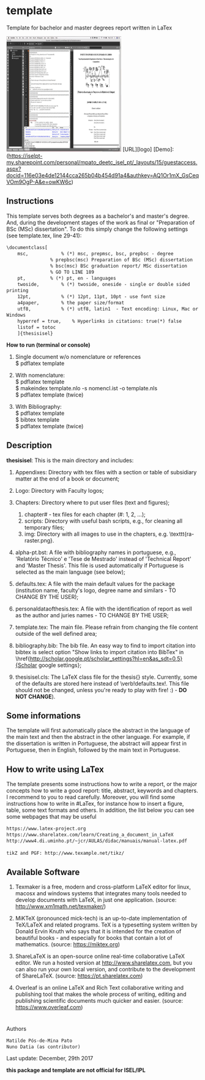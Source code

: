# template
Template for bachelor and master degrees report written in LaTex


<img src="/images/screen_demoHowtoUseLatex.png" width="300" height="300" /> [URL][logo]
[Demo]:(https://iselpt-my.sharepoint.com/personal/mpato_deetc_isel_pt/_layouts/15/guestaccess.aspx?docid=116e03e4de12144cca265b04b454d91a4&authkey=AQ1Or1mX_GsCeqVOm9OgP-A&e=owKW6c)


## Instructions

This template serves both degrees as a bachelor's and master's degree. And, during the development stages of the work as final or "Preparation of BSc (MSc) dissertation". To do this simply change the following settings (see template.tex, line 29-41):

	\documentclass[
		msc,			% (*) msc, prepmsc, bsc, prepbsc - degree
					% prepbsc(msc) Preparation of BSc (MSc) dissertation
					% bsc(msc) BSc graduation report/ MSc dissertation
					% GO TO LINE 189
		pt,			% (*) pt, en - languages 
		twoside,		% (*) twoside, oneside - single or double sided printing
		12pt,			% (*) 12pt, 11pt, 10pt - use font size
		a4paper,		% the paper size/format
		utf8,			% (*) utf8, latin1	- Text encoding: Linux, Mac or Windows
		hyperref = true,	% Hyperlinks in citations: true(*) false
		listof = totoc
		]{thesisisel} 

**How to run (terminal or console)**

1. Single document w/o nomenclature or references<br>
		$ pdflatex template

1. With nomenclature:<br>
		$ pdflatex template<br>
		$ makeindex template.nlo -s nomencl.ist -o template.nls<br>
		$ pdflatex template (twice)<br>

1. With Bibliography:<br>
		$ pdflatex template<br>
		$ bibtex template<br>
		$ pdflatex template (twice)<br>

## Description

**thesisisel**: This is the main directory and includes:

1. Appendixes: Directory with tex files with a section or table of subsidiary matter at the end of a book or document;
1. Logo: Directory with Faculty logos;
1. Chapters: Directory where to put user files (text and figures);
	1. chapter# - tex files for each chapter (#: 1, 2, ...); 
	1. scripts: Directory with useful bash scripts, e.g., for cleaning all temporary files;
	1. img: Directory with all images to use in the chapters, e.g. \texttt{ra-raster.png}.
	
1. alpha-pt.bst: A file with bibliography names in portuguese, e.g., 'Relatório Técnico' e 'Tese de Mestrado' instead of 'Technical Report' and 'Master Thesis'. This file is used automatically if Portuguese is selected as the main language (see below);
1. defaults.tex: A file with the main default values for the package (institution name, faculty's logo, degree name and similars - TO CHANGE BY THE USER);
1. personaldataofthesis.tex: A file with the identification of report as well as the author and juries names - TO CHANGE BY THE USER;
1. template.tex: The main file. Please refrain from changing the file content outside of the well defined area;
1. bibliography.bib: The bib file. An easy way to find to import citation into bibtex is select option "Show links to import citation into BibTex" in \href{http://scholar.google.pt/scholar_settings?hl=en&as_sdt=0,5}{Scholar google settings};
1. thesisisel.cls: The  LaTeX class file for the thesis{} style. Currently, some of the defaults are stored here instead of \verb!defaults.tex!. This file should not be changed, unless you're ready to play with fire! :) - **DO NOT CHANGE**).
	
 
## Some informations

The template will first automatically place the abstract in the language of the main text and then the abstract in the other language. For example, if the dissertation is written in Portuguese, the abstract will appear first in Portuguese, then in English, followed by the main text in Portuguese.


## How to write using LaTex

The template presents some instructions how to write a report, or the major concepts how to write a good report: title, abstract, keywords and chapters. I recommend to you to read carefully. Moreover, you will find some instructions how to write in #LaTex, for instance how to insert a figure, table, some text formats and others. In addition, the list below you can see some webpages that may be useful

	https://www.latex-project.org
	https://www.sharelatex.com/learn/Creating_a_document_in_LaTeX
	http://www4.di.uminho.pt/~jcr/AULAS/didac/manuais/manual-latex.pdf

	tikZ and PGF: http://www.texample.net/tikz/

## Available Software

1. Texmaker is a free, modern and cross-platform LaTeX editor for linux, macosx and windows systems that integrates many tools needed to develop documents with LaTeX, in just one application. (source: http://www.xm1math.net/texmaker/)

1. MiKTeX (pronounced mick-tech) is an up-to-date implementation of TeX/LaTeX and related programs. TeX is a typesetting system written by Donald Ervin Knuth who says that it is intended for the creation of beautiful books - and especially for books that contain a lot of mathematics. (source: https://miktex.org)

1. ShareLaTeX is an open-source online real-time collaborative LaTeX editor. We run a hosted version at http://www.sharelatex.com, but you can also run your own local version, and contribute to the development of ShareLaTeX. (source: https://pt.sharelatex.com)
	
1. Overleaf is an online LaTeX and Rich Text collaborative writing and publishing tool that makes the whole process of writing, editing and publishing scientific documents much quicker and easier. (source: https://www.overleaf.com)

# 

<p>Authors</p>

	Matilde Pós-de-Mina Pato
	Nuno Datia (as contributor)

Last update: December, 29th 2017 

**this package and template are not official for ISEL/IPL**